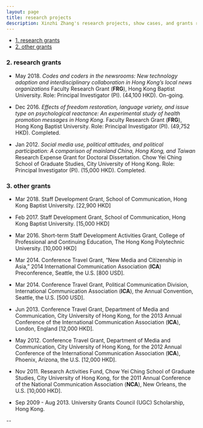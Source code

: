```yaml
---
layout: page
title: research projects
description: Xinzhi Zhang's research projects, show cases, and grants record 
---
```


<div class="navbar">
    <div class="navbar-inner">
        <ul class="nav">
            <li><a href="#researchprojs">1. research grants</a></li>
            <li><a href="#othergrants">2. other grants</a></li>
        </ul>
    </div>
</div>

### <a name="researchprojs"></a>2. research grants

 - May 2018. *Codes and coders in the newsrooms: New technology adoption and interdisciplinary collaboration in Hong Kong’s local news organizations* Faculty Research Grant (**FRG**), Hong Kong Baptist University. Role: Principal Investigator (PI). (44,100 HKD). On-going. 

 - Dec 2016. *Effects of freedom restoration, language variety, and issue type on psychological reactance: An experimental study of health promotion messages in Hong Kong.* Faculty Research Grant (**FRG**), Hong Kong Baptist University. Role: Principal Investigator (PI). (49,752 HKD). Completed. 

 - Jan 2012. *Social media use, political attitudes, and political participation: A comparison of mainland China, Hong Kong, and Taiwan* Research Expense Grant for Doctoral Dissertation. Chow Yei Ching School of Graduate Studies, City University of Hong Kong. Role: Principal Investigator (PI). (15,000 HKD). Completed.  

### <a name="othergrants"></a>3. other grants 

 - Mar 2018. Staff Development Grant, School of Communication, Hong Kong Baptist University. [22,900 HKD]

 - Feb 2017. Staff Development Grant, School of Communication, Hong Kong Baptist University. [15,000 HKD]

 - Mar 2016. Short-term Staff Development Activities Grant, College of Professional and Continuing Education, The Hong Kong Polytechnic University. [10,000 HKD] 

 - Mar 2014. Conference Travel Grant, “New Media and Citizenship in Asia,” 2014 International Communication Association (**ICA**) Preconference, Seattle, the U.S. [800 USD].

 - Mar 2014. Conference Travel Grant, Political Communication Division, International Communication Association (**ICA**), the Annual Convention, Seattle, the U.S. [500 USD]. 

 - Jun 2013. Conference Travel Grant, Department of Media and Communication, City University of Hong Kong, for the 2013 Annual Conference of the International Communication Association (**ICA**), London, England [12,000 HKD]. 

 - May 2012. Conference Travel Grant, Department of Media and Communication, City University of Hong Kong, for the 2012 Annual Conference of the International Communication Association (**ICA**), Phoenix, Arizona, the U.S. [12,000 HKD].

 - Nov 2011. Research Activities Fund, Chow Yei Ching School of Graduate Studies, City University of Hong Kong, for the 2011 Annual Conference of the National Communication Association (**NCA**), New Orleans, the U.S. [10,000 HKD].

 - Sep 2009 - Aug 2013. University Grants Council (UGC) Scholarship, Hong Kong. 

--
